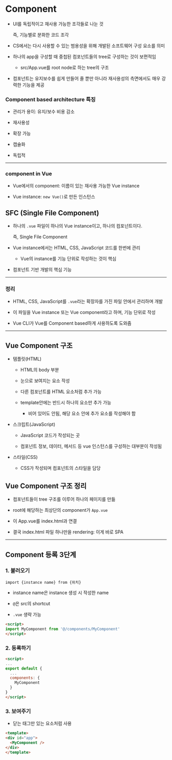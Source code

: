 # Component

- UI를 독립적이고 재사용 가능한 조각들로 나눈 것

  즉, 기능별로 분화한 코드 조각

- CS에서는 다시 사용할 수 있는 범용성을 위해 개발된 소프트웨어 구성 요소를 의미

- 하나의 app을 구성할 때 중첩된 컴포넌트들의 tree로 구성하는 것이 보편적임

  - src/App.vue를 root node로 하는 tree의 구조

- 컴포넌트는 유지보수를 쉽게 만들어 줄 뿐만 아니라 재사용성의 측면에서도 매우 강력한 기능을 제공

### Component based architecture 특징

- 관리가 용이: 유지/보수 비용 감소

- 재사용성

- 확장 가능

- 캡슐화

- 독립적

---

### component in Vue

- Vue에서의 component: 이름이 있는 재사용 가능한 Vue instance

- Vue instance: `new Vue()`로 만든 인스턴스

## SFC (Single File Component)

- 하나의 `.vue` 파일이 하나의 Vue instance이고, 하나의 컴포넌트이다.

  즉, Single File Component

- Vue instance에서는 HTML, CSS, JavaScript 코드를 한번에 관리

  - Vue의 instance를 기능 단위로 작성하는 것이 핵심

- 컴포넌트 기반 개발의 핵심 기능

---

### 정리

- HTML, CSS, JavaScript를 `.vue`라는 확장자를 가진 파일 안에서 관리하며 개발

- 이 파일을 Vue instance 또는 Vue component라고 하며, 기능 단위로 작성

- Vue CLI가 Vue를 Component based하게 사용하도록 도와줌

---

## Vue Component 구조

- 템플릿(HTML)

  - HTML의 body 부분

  - 눈으로 보여지는 요소 작성

  - 다른 컴포넌트를 HTML 요소처럼 추가 가능

  - template안에는 반드시 하나의 요소만 추가 가능

    - 비어 있어도 안됨, 해당 요소 안에 추가 요소를 작성해야 함

- 스크립트(JavaScript)

  - JavaScript 코드가 작성되는 곳

  - 컴포넌트 정보, 데이터, 메서드 등 vue 인스턴스를 구성하는 대부분이 작성됨

- 스타일(CSS)

  - CSS가 작성되며 컴포넌트의 스타일을 담당

## Vue Component 구조 정리

- 컴포넌트들이 tree 구조를 이루어 하나의 페이지를 만듦

- root에 해당하는 최상단의 component가 `App.vue`

- 이 App.vue를 index.html과 연결

- 결국 index.html 파일 하나만을 rendering: 이게 바로 SPA

---

## Component 등록 3단계

### 1. 불러오기

`import {instance name} from {위치}`

- instance name은 instance 생성 시 작성한 name

- `@`은 src의 shortcut

- `.vue` 생략 가능

```html
<script>
import MyComponent from '@/components/MyComponent'
</script>
```

### 2. 등록하기

```html
<script>
...
export default {
  ...
  components: {
    MyComponent
  }
}
</script>
```

### 3. 보여주기

- 닫는 태그만 있는 요소처럼 사용

```html
<template>
<div id="app">
  <MyComponent />
</div>
</template>
```